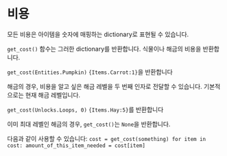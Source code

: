 # 비용
모든 비용은 아이템을 숫자에 매핑하는 dictionary로 표현될 수 있습니다.

`get_cost()` 함수는 그러한 dictionary를 반환합니다. 식물이나 해금의 비용을 반환합니다.

`get_cost(Entities.Pumpkin)`
`{Items.Carrot:1}`을 반환합니다

해금의 경우, 비용을 알고 싶은 해금 레벨을 두 번째 인자로 전달할 수 있습니다. 기본적으로는 현재 해금 레벨입니다.

`get_cost(Unlocks.Loops, 0)`
`{Items.Hay:5}`를 반환합니다

이미 최대 레벨인 해금의 경우, `get_cost()`는 `None`을 반환합니다.

다음과 같이 사용할 수 있습니다:
`cost = get_cost(something)
for item in cost:
	amount_of_this_item_needed = cost[item]`
